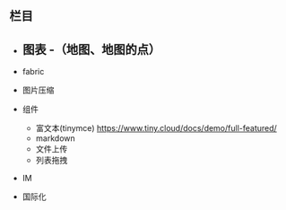## 栏目
- 图表
  -（地图、地图的点）
  - 
- fabric
  
- 图片压缩

- 组件
  - 富文本(tinymce)
    https://www.tiny.cloud/docs/demo/full-featured/
  - markdown
  - 文件上传
  - 列表拖拽
    
- IM
- 国际化